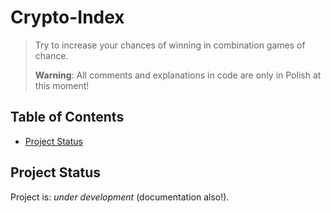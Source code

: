 # Crypto-Index
> Try to increase your chances of winning in combination games of chance.
>
> **Warning**: All comments and explanations in code are only in Polish at this moment!

## Table of Contents
* [Project Status](#project-status)


## Project Status
Project is: _under development_ (documentation also!).

